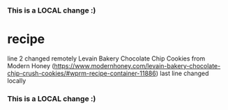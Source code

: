 ### This is a LOCAL change :)
# recipe
line 2 changed remotely
Levain Bakery Chocolate Chip Cookies 
from Modern Honey (https://www.modernhoney.com/levain-bakery-chocolate-chip-crush-cookies/#wprm-recipe-container-11886)
last line changed locally
### This is a LOCAL change :)